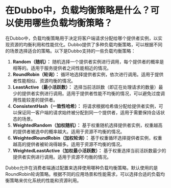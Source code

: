# 在Dubbo中，负载均衡策略是什么？可以使用哪些负载均衡策略？

在Dubbo中，负载均衡策略用于决定将客户端请求分配给哪个提供者实例，以实现资源的均衡利用和性能优化。Dubbo提供了多种负载均衡策略，可以根据不同的场景选择适合的策略。以下是Dubbo支持的一些负载均衡策略：



1.  **Random（随机）：** 随机选择一个提供者实例进行调用，每个提供者的概率是相等的。适用于服务提供者之间性能相近的情况。 
2.  **RoundRobin（轮询）：** 循环地选择提供者实例，依次进行调用。适用于提供者性能相似、资源均衡的情况。 
3.  **LeastActive（最小活跃数）：** 选择当前活跃数（即正在处理请求的数量）最少的提供者实例进行调用。适用于提供者性能不均衡的情况，可以避免过度调用性能较差的提供者。 
4.  **ConsistentHash（一致性哈希）：** 将请求根据哈希值分配给提供者实例，可以保证同一客户端的请求始终被分配到同一个提供者，适用于需要保持会话状态的场景。 
5.  **WeightedRandom（加权随机）：** 基于权重随机选择提供者实例，权重越高的提供者被选中的概率越大。适用于资源不均衡的情况。 
6.  **WeightedRoundRobin（加权轮询）：** 基于权重循环选择提供者实例，权重越高的提供者被轮询得越多。适用于资源不均衡的情况。 
7.  **WeightedLeastActive（加权最小活跃数）：** 基于权重选择当前活跃数最少的提供者实例进行调用。适用于资源不均衡的情况。 



Dubbo允许在消费者端通过配置来选择使用哪种负载均衡策略，默认使用的是RoundRobin轮询策略。根据不同的应用场景和性能需求，可以选择合适的负载均衡策略来优化系统的性能和资源利用。

